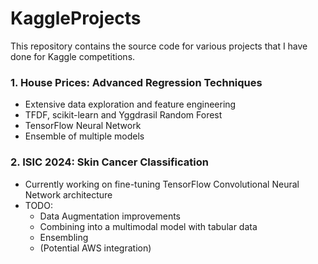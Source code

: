 # KaggleProjects

This repository contains the source code for various projects that I have done for Kaggle competitions.



### 1. House Prices: Advanced Regression Techniques
   - Extensive data exploration and feature engineering
   - TFDF, scikit-learn and Yggdrasil Random Forest
   - TensorFlow Neural Network
   - Ensemble of multiple models
    

### 2. ISIC 2024: Skin Cancer Classification
   - Currently working on fine-tuning TensorFlow Convolutional Neural Network architecture
   - TODO:
     - Data Augmentation improvements
     - Combining into a multimodal model with tabular data
     - Ensembling
     - (Potential AWS integration)